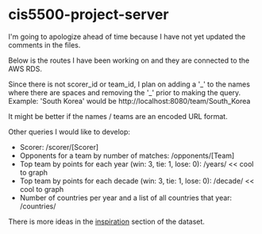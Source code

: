 # cis5500-project-server

I'm going to apologize ahead of time because I have not yet updated the comments in the files.

Below is the routes I have been working on and they are connected to the AWS RDS.

Since there is not scorer_id or team_id, I plan on adding a '\_' to the names where there are spaces and removing the '\_' prior to making the query. 
Example: 'South Korea' would be http://localhost:8080/team/South_Korea

It might be better if the names / teams are an encoded URL format.

Other queries I would like to develop:
- Scorer: /scorer/[Scorer]
- Opponents for a team by number of matches: /opponents/[Team]
- Top team by points for each year (win: 3, tie: 1, lose: 0): /years/  << cool to graph
- Top team by points for each decade (win: 3, tie: 1, lose: 0): /decade/ << cool to graph
- Number of countries per year and a list of all countries that year: /countries/

There is more ideas in the [inspiration](https://www.kaggle.com/datasets/martj42/international-football-results-from-1872-to-2017?) section of the dataset.

